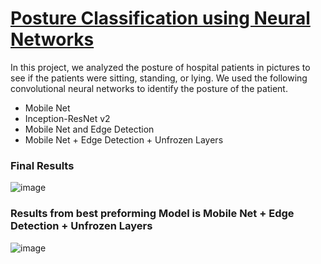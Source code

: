 # [Posture Classification using Neural Networks](https://github.com/drewm8080/Posture-Classification-Models)

In this project, we analyzed the posture of hospital patients in pictures to see if the patients were sitting, standing, or lying. We used the following convolutional neural networks to identify the posture of the patient.

- Mobile Net
- Inception-ResNet v2
- Mobile Net and Edge Detection
- Mobile Net + Edge Detection + Unfrozen Layers

### Final Results 
![image](https://user-images.githubusercontent.com/71193439/138621056-4ef754ed-4028-4e0b-b27c-ac1df5619873.png)

### Results from best preforming Model is Mobile Net + Edge Detection + Unfrozen Layers
![image](https://user-images.githubusercontent.com/71193439/138621615-14a1ef0b-dd7f-4664-9199-53623dcfa303.png)
